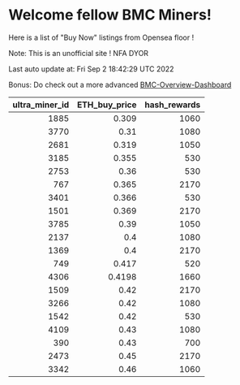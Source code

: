 # Welcome fellow BMC Miners!
Here is a list of "Buy Now" listings from Opensea floor !

Note: This is an unofficial site ! NFA DYOR

Last auto update at: Fri Sep  2 18:42:29 UTC 2022

Bonus: Do check out a more advanced [BMC-Overview-Dashboard](https://dune.com/defifunk/BMC-Overview-Dashboard)


|   ultra_miner_id |   ETH_buy_price |   hash_rewards |
|-----------------:|----------------:|---------------:|
|             1885 |          0.309  |           1060 |
|             3770 |          0.31   |           1080 |
|             2681 |          0.319  |           1050 |
|             3185 |          0.355  |            530 |
|             2753 |          0.36   |            530 |
|              767 |          0.365  |           2170 |
|             3401 |          0.366  |            530 |
|             1501 |          0.369  |           2170 |
|             3785 |          0.39   |           1050 |
|             2137 |          0.4    |           1080 |
|             1369 |          0.4    |           2170 |
|              749 |          0.417  |            520 |
|             4306 |          0.4198 |           1660 |
|             1509 |          0.42   |           2170 |
|             3266 |          0.42   |           1080 |
|             1542 |          0.42   |            530 |
|             4109 |          0.43   |           1080 |
|              390 |          0.43   |            700 |
|             2473 |          0.45   |           2170 |
|             3342 |          0.46   |           1060 |